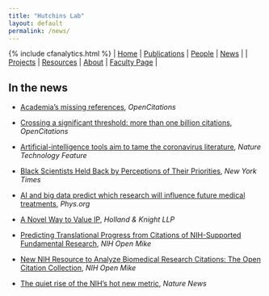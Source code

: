 ```yaml
---
title: "Hutchins Lab"
layout: default
permalink: /news/
---
```

{% include cfanalytics.html %}
| [Home](/index) | [Publications](/publications) | [People](/people) | [News](/news) |
| [Projects](/projects) | [Resources](/resources) | [About](/about) | [Faculty Page](https://ischool.wisc.edu/blog/staff/hutchins-b-ian/) |

## In the news
- [Academia’s missing references](https://opencitations.wordpress.com/2021/09/23/academias-missing-references/), *OpenCitations*

- [Crossing a significant threshold: more than one billion citations](https://opencitations.wordpress.com/2021/08/04/crossing-a-significant-threshold-more-than-one-billion-citations-now-available-in-coci/), *OpenCitations*

- [Artificial-intelligence tools aim to tame the coronavirus literature](https://www.nature.com/articles/d41586-020-01733-7), *Nature Technology Feature*

- [Black Scientists Held Back by Perceptions of Their Priorities](https://www.nytimes.com/2019/10/23/upshot/black-scientists-funding-gap.html), *New York Times*

- [AI and big data predict which research will influence future medical treatments](https://phys.org/news/2019-10-ai-big-future-medical-treatments.html), *Phys.org*

- [A Novel Way to Value IP](https://www.lexology.com/library/detail.aspx?g=49d2441a-7de9-45c2-8590-660f00aa712f), *Holland & Knight LLP*

- [Predicting Translational Progress from Citations of NIH-Supported Fundamental Research](https://nexus.od.nih.gov/all/2019/12/17/predicting-translational-progress-from-citations-of-nih-supported-fundamental-research/), *NIH Open Mike*

- [New NIH Resource to Analyze Biomedical Research Citations: The Open Citation Collection](https://nexus.od.nih.gov/all/2019/10/16/new-nih-resource-to-analyze-biomedical-research-citations-the-open-citation-collection/), *NIH Open Mike*

- [The quiet rise of the NIH’s hot new metric](https://www.nature.com/news/the-quiet-rise-of-the-nih-s-hot-new-metric-1.20957), *Nature News*
